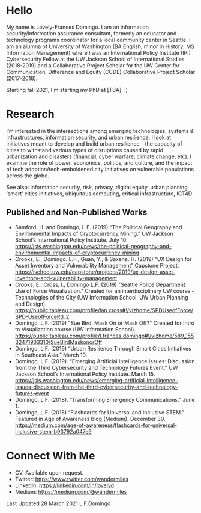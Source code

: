 # Hello
My name is Lovely-Frances Domingo. I am an information security/information assurance consultant, formerly an educator and technology programs coordinator for a local community center in Seattle. I am an alumna of University of Washington (BA English, minor in History; MS Information Management) where I was an International Policy Institute (IPI) Cybersecurity Fellow at the UW Jackson School of International Studies (2018-2019) and a Collaborative Project Scholar for the UW Center for Communication, Difference and Equity (CCDE) Collaborative Project Scholar (2017-2018).

Starting fall 2021, I'm starting my PhD at [TBA]. :)

# Research
I’m interested in the intersections among emerging technologies, systems & infrastructures, information security, and urban resilience. I look at initiatives meant to develop and build urban resilience – the capacity of cities to withstand various types of disruptions caused by rapid urbanization and disasters (financial, cyber warfare, climate change, etc). I examine the role of power, economics, politics, and culture, and the impact of tech adoption/tech-emboldened city initiatives on vulnerable populations across the globe.

See also: information security, risk, privacy, digital equity, urban planning, ‘smart’ cities initiatives, ubiquitous computing, critical infrastructure, ICT4D

## Published and Non-Published Works
- Samford, H. and Domingo, L.F. (2019) “The Political Geography and Environmental Impacts of Cryptocurrency Mining.” UW Jackson School’s International Policy Institute. July 10. <https://jsis.washington.edu/news/the-political-geography-and-environmental-impacts-of-cryptocurrency-mining>
- Crooks, E., Domingo. L.F., Guan, Y., & Saxena. H. (2019) “UX Design for Asset Inventory and Vulnerability Management” Capstone Project. <https://ischool.uw.edu/capstone/projects/2019/ux-design-asset-inventory-and-vulnerability-management>
- Crooks, E., Cross, I., Domingo L.F. (2019) "Seattle Police Department Use of Force Visualization." Created for an interdisciplinary UW course - Technologies of the City (UW Information School, UW Urban Planning and Design). <https://public.tableau.com/profile/ian.cross#!/vizhome/SPDUseofForce/SPD-UseofForceRd_2>
- Domingo, L.F. (2019) "Sue Bird: Mask On or Mask Off?" Created for Intro to Visualization course (UW Information School). <https://public.tableau.com/profile/l.frances.domingo#!/vizhome/589_15532471903310/SueBirdMaskonorOff>
- Domingo, L.F. (2019) “Urban Resilience Through Smart Cities Initiatives in Southeast Asia.” March 10.
- Domingo, L.F. (2019). “Emerging Artificial Intelligence Issues: Discussion from the Third Cybersecurity and Technology Futures Event.” UW Jackson School’s International Policy Institute. March 15. <https://jsis.washington.edu/news/emerging-artificial-intelligence-issues-discussion-from-the-third-cybersecurity-and-technology-futures-event>
- Domingo, L.F. (2018). “Transforming Emergency Communications.” June 1.
- Domingo, L.F. (2018) “Flashcards for Universal and Inclusive STEM.” Featured in Age of Awareness blog (Medium). December 30. <https://medium.com/age-of-awareness/flashcards-for-universal-inclusive-stem-b93792a047e9>

# Connect With Me
- CV: Available upon request.
- Twitter: <https://www.twitter.com/wandermiles>
- LinkedIn: <https://linkedin.com/in/lovelyd>
- Medium: <https://medium.com/@wandermiles>

Last Updated 28 March 2021 L.F.Domingo
